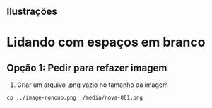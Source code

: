Ilustrações
-----------


# Lidando com espaços em branco

## Opção 1: Pedir para refazer imagem

1. Criar um arquivo .png vazio no tamanho da imagem

```
cp ../image-nonono.png ./media/nova-001.png

```